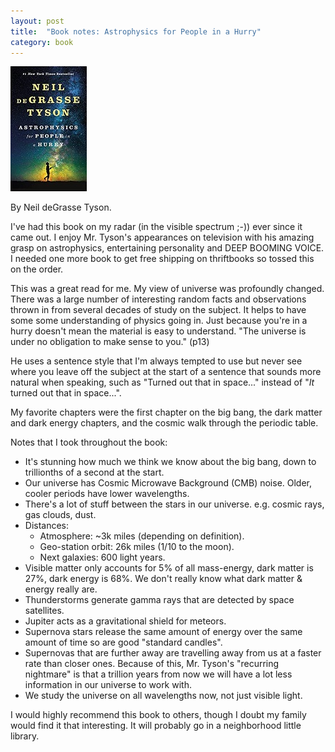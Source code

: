```yaml
---
layout: post
title:  "Book notes: Astrophysics for People in a Hurry"
category: book
---
```


![Book cover](/assets/astrophysics-for-people-in-a-hurry.jpg)

By Neil deGrasse Tyson.

I've had this book on my radar (in the visible spectrum ;-)) ever since it came out. I enjoy Mr. Tyson's appearances on television with his amazing grasp on astrophysics, entertaining personality and DEEP BOOMING VOICE. I needed one more book to get free shipping on thriftbooks so tossed this on the order.

This was a great read for me. My view of universe was profoundly changed. There was a large number of interesting random facts and observations thrown in from several decades of study on the subject. It helps to have some some understanding of physics going in. Just because you're in a hurry doesn't mean the material is easy to understand. "The universe is under no obligation to make sense to you." (p13)

He uses a sentence style that I'm always tempted to use but never see where you leave off the subject at the start of a sentence that sounds more natural when speaking, such as "Turned out that in space..." instead of "*It* turned out that in space...".

My favorite chapters were the first chapter on the big bang, the dark matter and dark energy chapters, and the cosmic walk through the periodic table.

Notes that I took throughout the book:
* It's stunning how much we think we know about the big bang, down to trillionths of a second at the start.
* Our universe has Cosmic Microwave Background (CMB) noise. Older, cooler periods have lower wavelengths.
* There's a lot of stuff between the stars in our universe. e.g. cosmic rays, gas clouds, dust.
* Distances:
  * Atmosphere: ~3k miles (depending on definition).
  * Geo-station orbit: 26k miles (1/10 to the moon).
  * Next galaxies: 600 light years.
* Visible matter only accounts for 5% of all mass-energy, dark matter is 27%, dark energy is 68%. We don't really know what dark matter & energy really are.
* Thunderstorms generate gamma rays that are detected by space satellites.
* Jupiter acts as a gravitational shield for meteors.
* Supernova stars release the same amount of energy over the same amount of time so are good "standard candles".
* Supernovas that are further away are travelling away from us at a faster rate than closer ones. Because of this, Mr. Tyson's "recurring nightmare" is that a trillion years from now we will have a lot less information in our universe to work with.
* We study the universe on all wavelengths now, not just visible light.

I would highly recommend this book to others, though I doubt my family would find it that interesting. It will probably go in a neighborhood little library.
